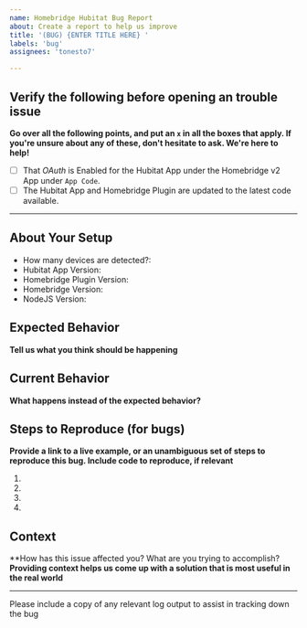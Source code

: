 ```yaml
---
name: Homebridge Hubitat Bug Report
about: Create a report to help us improve
title: '(BUG) {ENTER TITLE HERE} '
labels: 'bug'
assignees: 'tonesto7'

---
```


## Verify the following before opening an trouble issue

**Go over all the following points, and put an `x` in all the boxes that apply.
If you're unsure about any of these, don't hesitate to ask. We're here to help!**

-  [ ] That _OAuth_ is Enabled for the Hubitat App under the Homebridge v2 App under `App Code`.
-  [ ] The Hubitat App and Homebridge Plugin are updated to the latest code available.

---
## About Your Setup
-  How many devices are detected?:
-  Hubitat App Version:
-  Homebridge Plugin Version:
-  Homebridge Version:
-  NodeJS Version:

## Expected Behavior
**Tell us what you think should be happening**

## Current Behavior
**What happens instead of the expected behavior?**

## Steps to Reproduce (for bugs)
**Provide a link to a live example, or an unambiguous set of steps to reproduce this bug. Include code to reproduce, if relevant**

1.
2.
3.
4.

## Context
**How has this issue affected you? What are you trying to accomplish?
**Providing context helps us come up with a solution that is most useful in the real world**

---
Please include a copy of any relevant log output to assist in tracking down the bug
